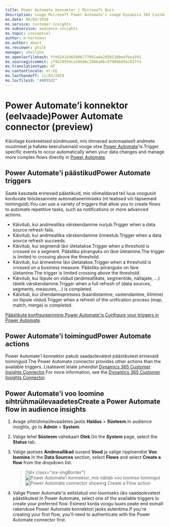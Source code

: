 ```yaml
---
title: Power Automate konnektor | Microsoft Docs
description: Looge Microsoft Power Automate’i vooge Dynamics 365 Customer Insightsi kaudu.
ms.date: 08/03/2020
ms.service: customer-insights
ms.subservice: audience-insights
ms.topic: conceptual
author: m-hartmann
ms.author: mhart
ms.reviewer: philk
manager: shellyha
ms.openlocfilehash: ffe92414365b0b777691a4a2d585100e4fbea591
ms.sourcegitcommit: cf9b78559ca189d4c2086a66c879098d56c0377a
ms.translationtype: HT
ms.contentlocale: et-EE
ms.lasthandoff: 11/03/2020
ms.locfileid: "4405522"
---
```

# <a name="power-automate-connector-preview"></a><span data-ttu-id="6b1bd-103">Power Automate’i konnektor (eelvaade)</span><span class="sxs-lookup"><span data-stu-id="6b1bd-103">Power Automate connector (preview)</span></span>

<span data-ttu-id="6b1bd-104">Käivitage konkreetsed sündmused, mis ilmnevad automaatselt andmete muutmisel ja hallake keerulisemaid vooge otse [Power Automate](https://flow.microsoft.com/)'is.</span><span class="sxs-lookup"><span data-stu-id="6b1bd-104">Trigger specific events to occur automatically when your data changes and manage more complex flows directly in [Power Automate](https://flow.microsoft.com/).</span></span>

## <a name="power-automate-triggers"></a><span data-ttu-id="6b1bd-105">Power Automate'i päästikud</span><span class="sxs-lookup"><span data-stu-id="6b1bd-105">Power Automate triggers</span></span>

<span data-ttu-id="6b1bd-106">Saate kasutada erinevaid päästikuid, mis võimaldavad teil luua voogusid korduvate tööülesannete automatiseerimiseks (nt teatised või täpsemaid toiminguid).</span><span class="sxs-lookup"><span data-stu-id="6b1bd-106">You can use a variety of triggers that allow you to create flows to automate repetitive tasks, such as notifications or more advanced actions.</span></span> 

- <span data-ttu-id="6b1bd-107">Käivitub, kui andmeallika värskendamine nurjub.</span><span class="sxs-lookup"><span data-stu-id="6b1bd-107">Trigger when a data source refresh fails.</span></span> 
- <span data-ttu-id="6b1bd-108">Käivitub, kui andmeallika värskendamine õnnestub.</span><span class="sxs-lookup"><span data-stu-id="6b1bd-108">Trigger when a data source refresh succeeds.</span></span>
- <span data-ttu-id="6b1bd-109">Käivitub, kui segmendi lävi ületatakse.</span><span class="sxs-lookup"><span data-stu-id="6b1bd-109">Trigger when a threshold is crossed on a segment.</span></span> <span data-ttu-id="6b1bd-110">Päästiku piiranguks on läve ületamine.</span><span class="sxs-lookup"><span data-stu-id="6b1bd-110">The trigger is limited to crossing above the threshold.</span></span>
- <span data-ttu-id="6b1bd-111">Käivitub, kui ärimeetme lävi ületatakse.</span><span class="sxs-lookup"><span data-stu-id="6b1bd-111">Trigger when a threshold is crossed on a business measure.</span></span> <span data-ttu-id="6b1bd-112">Päästiku piiranguks on läve ületamine.</span><span class="sxs-lookup"><span data-stu-id="6b1bd-112">The trigger is limited crossing above the threshold.</span></span>
- <span data-ttu-id="6b1bd-113">Käivitub, kui lõpule on viidud (andmeallikate, segmentide, näitajate, ...) täielik värskendamine.</span><span class="sxs-lookup"><span data-stu-id="6b1bd-113">Trigger when a full refresh of (data sources, segments, measures,...) is completed.</span></span>
- <span data-ttu-id="6b1bd-114">Käivitub, kui ühendamisprotsess (kaardistamine, vastendamine, liitmine) on lõpule viidud.</span><span class="sxs-lookup"><span data-stu-id="6b1bd-114">Trigger when a refresh of the unification process (map, match, merge) is completed.</span></span>

<span data-ttu-id="6b1bd-115">[Päästikute konfigureerimine Power Automate'is](https://flow.microsoft.com/connectors/shared_customerinsights/dynamics-365-customer-insights-connector/).</span><span class="sxs-lookup"><span data-stu-id="6b1bd-115">[Configure your triggers in Power Automate](https://flow.microsoft.com/connectors/shared_customerinsights/dynamics-365-customer-insights-connector/).</span></span>

## <a name="power-automate-actions"></a><span data-ttu-id="6b1bd-116">Power Automate'i toimingud</span><span class="sxs-lookup"><span data-stu-id="6b1bd-116">Power Automate actions</span></span>
<span data-ttu-id="6b1bd-117">Power Automate'i konnektor pakub saadaolevatest päästikutest erinevaid toiminguid.</span><span class="sxs-lookup"><span data-stu-id="6b1bd-117">The Power Automate connector provides other actions than the available triggers.</span></span> <span data-ttu-id="6b1bd-118">Lisateavet leiate juhendist [Dynamics 365 Customer Insights Connector](https://docs.microsoft.com/connectors/customerinsights/).</span><span class="sxs-lookup"><span data-stu-id="6b1bd-118">For more information, see the [Dynamics 365 Customer Insights Connector](https://docs.microsoft.com/connectors/customerinsights/).</span></span>

## <a name="create-a-power-automate-flow-in-audience-insights"></a><span data-ttu-id="6b1bd-119">Power Automate'i voo loomine sihtrühmaülevaadetes</span><span class="sxs-lookup"><span data-stu-id="6b1bd-119">Create a Power Automate flow in audience insights</span></span>

1. <span data-ttu-id="6b1bd-120">Avage sihtrühmaülevaadetes jaotis **Haldus** > **Süsteem**.</span><span class="sxs-lookup"><span data-stu-id="6b1bd-120">In audience insights, go to **Admin** > **System**.</span></span>

1. <span data-ttu-id="6b1bd-121">Valige lehel **Süsteem** vahekaart **Olek**.</span><span class="sxs-lookup"><span data-stu-id="6b1bd-121">On the **System** page, select the **Status** tab.</span></span>

1. <span data-ttu-id="6b1bd-122">Valige jaotises **Andmeallikad** suvand **Vood** ja valige ripploendist **Voo loomine**.</span><span class="sxs-lookup"><span data-stu-id="6b1bd-122">In the **Data Sources** section, select **Flows** and select **Create a flow** from the dropdown list.</span></span>
   > [!div class="mx-imgBorder"]
   > <span data-ttu-id="6b1bd-123">![Power Automate’i konnektor, mis näitab voo loomise toimingut](media/power-automate-connector-create-flow.png "Voo loomise toimingut näitav rakenduse Power Automate konnektor")</span><span class="sxs-lookup"><span data-stu-id="6b1bd-123">![Power Automate connector showing Create a Flow action](media/power-automate-connector-create-flow.png "Power Automate connector showing Create a Flow action")</span></span>

1. <span data-ttu-id="6b1bd-124">Valige Power Automate'is eelistatud voo loomiseks üks saadaolevatest päästikutest.</span><span class="sxs-lookup"><span data-stu-id="6b1bd-124">In Power Automate, select one of the available triggers to create your preferred flow.</span></span> <span data-ttu-id="6b1bd-125">Esimest korda voogu luues peate end esmalt rakenduse Power Automate konnektori jaoks autentima.</span><span class="sxs-lookup"><span data-stu-id="6b1bd-125">If you're creating your first flow, you'll need to authenticate with the Power Automate connector first.</span></span>
